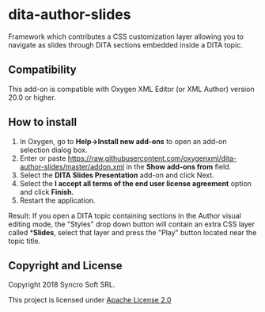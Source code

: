 # dita-author-slides
Framework which contributes a CSS customization layer allowing you to navigate as slides through DITA sections embedded inside a DITA topic.

## Compatibility
This add-on is compatible with Oxygen XML Editor (or XML Author) version 20.0 or higher. 

## How to install

1. In Oxygen, go to **Help->Install new add-ons** to open an add-on selection dialog box.
2. Enter or paste https://raw.githubusercontent.com/oxygenxml/dita-author-slides/master/addon.xml in the **Show add-ons from** field.
3. Select the **DITA Slides Presentation** add-on and click Next.
4. Select the **I accept all terms of the end user license agreement** option and click **Finish**.
5. Restart the application.

Result: If you open a DITA topic containing sections in the Author visual editing mode, the "Styles" drop down button will contain an extra CSS layer called ***Slides**, select that layer and press the "Play" button located near the topic title.

Copyright and License
---------------------
Copyright 2018 Syncro Soft SRL.

This project is licensed under [Apache License 2.0](https://github.com/oxygenxml/dita-author-slides/blob/master/LICENSE)
